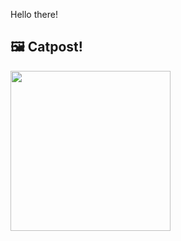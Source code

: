 Hello there!



## 🖼️ Catpost!

<sub>
    <img src="https://cdn2.thecatapi.com/images/MTk4MDEwNQ.gif" height="256">
</sub>

